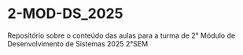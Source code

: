# 2-MOD-DS_2025
Repositório sobre o conteúdo das aulas para a turma de 2° Módulo de Desenvolvimento de Sistemas 2025 2°SEM
